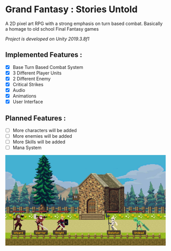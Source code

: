 # Grand Fantasy : Stories Untold
A 2D pixel art RPG with a strong emphasis on turn based combat. Basically a homage to old school Final Fantasy games

*Project is developed on Unity 2019.3.8f1* 

## **Implemented Features :** 
- [x] Base Turn Based Combat System 
- [x] 3 Different Player Units
- [x] 2 Different Enemy
- [x] Critical Strikes
- [x] Audio
- [x] Animations
- [x] User Interface

## **Planned Features :**
- [ ] More characters will be added
- [ ] More enemies will be added
- [ ] More Skills will be added
- [ ] Mana System 

![screenshot](https://github.com/Solideizer/Grand-Fantasy---Stories-Untold/blob/master/Screenshots/image_0001.jpg)
